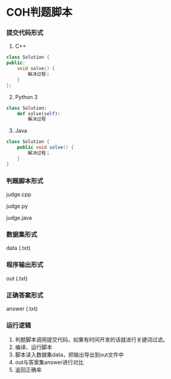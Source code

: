 # COH判题脚本

### 提交代码形式

1. C++
```c++
class Solution {
public:
	void solve() {
		解决过程；
	}
};
```

2. Python 3

```python
class Solution:
	def solve(self):
		解决过程
```

3. Java

```java
class Solution {
	public void solve() {
		解决过程；
	}
}
```



### 判题脚本形式

judge.cpp

judge.py

judge.java



### 数据集形式

data (.txt)



### 程序输出形式

out (.txt)



### 正确答案形式

answer (.txt)



### 运行逻辑

1. 判题脚本调用提交代码，如果有时间开发的话就进行关键词过滤。
2. 编译、运行脚本
3. 脚本读入数据集data，把输出导出到out文件中
4. out与答案集answer进行对比
5. 返回正确率


